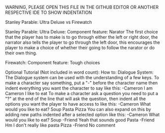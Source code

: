 WARNING, PLEASE OPEN THIS FILE IN THE GITHUB EDITOR OR ANOTHER RESPECTIVE IDE TO SHOW INDENTATION

Stanley Parable: Ultra Deluxe vs Firewatch

Stanley Parable: Ultra Deluxe: Component feature: Narator
	The first choice that the player has to make is to go through either the left or right door, 
	the narrator also tells the player to go through the left door, this encourages the player
	to make a choice of whether their going to follow the narator or do their own thing.
	
Firewatch: Component feature: Tough choices
	

Optional Tutorial (Not included in word count):
How to:
  Dialogue System:
	The Dialogue system can be used with the understanding of a few keys.
	To make a character say something, put a "-" before the character name then 
	indent everything you want the character to say like this:
	  -Cameron
	  	I am Cameron
	  	I like to eat
	To make a character ask a question you need to put a "?" at the end of the line that will ask the question,
	then indent all the options you want the player to have access to like this:
	-Cameron
	  	What would you like to eat?
		 Soup
		 Pasta
		 Pizza
	You can also expand on this by adding new paths indented after a selected option like this:
	-Cameron
	  	What would you like to eat?
		 Soup
		   -Friend
			 Yeah that sounds good
		 Pasta
		   -Friend
			 Hm I don't really like pasta
		 Pizza
		   -Friend
			 No comment
